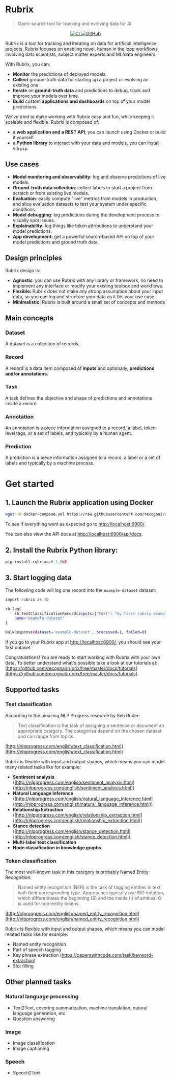 # Rubrix
> Open-source tool for tracking and evolving data for AI

<p align="center">
    <a href="https://github.com/recognai/biome-text/actions">
        <img alt="CI" src="https://github.com/recognai/rubrix/workflows/CI/badge.svg?branch=master&event=push">
    </a>
    <a href="https://github.com/recognai/biome-text/blob/master/LICENSE.txt">
        <img alt="GitHub" src="https://img.shields.io/github/license/recognai/rubrix.svg?color=blue">
    </a>
    <!--a href="https://www.recogn.ai/biome-text/">
        <img alt="Documentation" src="https://img.shields.io/website/http/www.recogn.ai/biome-text/index.html.svg?down_color=red&down_message=offline&up_message=online">
    </a-->
    <!--a href="https://github.com/recognai/biome-text/releases">
        <img alt="GitHub release" src="https://img.shields.io/github/release/recognai/rubrix.svg">
    </a-->
</p>



Rubrix is a tool for tracking and iterating on data for artificial intelligence projects. Rubrix focuses on enabling novel, human in the loop workflows involving data scientists, subject matter experts and ML/data engineers.

With Rubrix, you can:

- **Monitor** the predictions of deployed models.
- **Collect** ground-truth data for starting up a project or evolving an existing one.
- **Iterate** on ****ground-truth data**** and predictions to debug, track and improve your models over time.
- **Build** custom ****applications and dashboards**** on top of your model predictions.

We've tried to make working with Rubrix easy and fun, while keeping it scalable and flexible. Rubrix is composed of:

- a **web application and a REST API**, you can launch using Docker or build it yourself.
- a **Python library** to interact with your data and models, you can install via `pip`.

## Use cases

- **Model monitoring and observability:** log and observe predictions of live models.
- **Ground-truth data collection**: collect labels to start a project from scratch or from existing live models.
- **Evaluation**: easily compute "live" metrics from models in production, and slice evaluation datasets to test your system under specific conditions.
- **Model debugging**: log predictions during the development process to visually spot issues.
- **Explainability:** log things like token attributions to understand your model predictions.
- **App development:** get a powerful search-based API on top of your model predictions and ground truth data.

## Design principles

Rubrix design is:

- **Agnostic**: you can use Rubrix with any library or framework, no need to implement any interface or modify your existing toolbox and workflows.
- **Flexible:**  Rubrix does not make any strong assumption about your input data, so you can log and structure your data as it fits your use case.
- **Minimalistic:** Rubrix is built around a small set of concepts and methods

## Main concepts

### Dataset

A dataset is a collection of records.

### Record

A record is a data item composed of **inputs** and optionally, **predictions and/or annotations.**

### Task

A task defines the objective and shape of predictions and annotations inside a record

### Annotation

An annotation is a piece information assigned to a record, a label, token-level tags, or a set of labels, and typically by a human agent.

### Prediction

A prediction is a piece information assigned to a record, a label or a set of labels and typically by a machine process.

# Get started

## 1. Launch the Rubrix application using Docker

```bash
wget -O docker-compose.yml https://raw.githubusercontent.com/recognai/rubrix/master/docker-compose.yaml && docker-compose up
```

To see if everything went as expected go to [http://localhost:6900/](http://localhost:6900/).

You can also view the API docs at [http://localhost:6900/api/docs](http://localhost:6900/api/docs).

## 2. Install the Rubrix Python library:

```python
pip install rubrix==0.1.0b2
```

## 3. Start logging data

The following code will log one record into the `example-dataset` dataset: 

```bash
import rubrix as rb

rb.log(
    rb.TextClassificationRecord(inputs={"text": "my first rubrix example"}),
    name='example-dataset'
)

```

```bash
BulkResponse(dataset='example-dataset', processed=1, failed=0)
```

If you go to your Rubrix app at [http://localhost:6900/](http://localhost:6900/), you should see your first dataset.

Congratulations! You are ready to start working with Rubrix with your own data. To better understand what's possible take a look at our tutorials at: [https://github.com/recognai/rubrix/tree/master/docs/tutorials](https://github.com/recognai/rubrix/tree/master/docs/tutorials)

## Supported tasks

### Text classification

According to the amazing NLP Progress resource by Seb Ruder:

> Text classification is the task of assigning a sentence or document an appropriate category. The categories depend on the chosen dataset and can range from topics.

[http://nlpprogress.com/english/text_classification.html](http://nlpprogress.com/english/text_classification.html)

Rubrix is flexible with input and output shapes, which means you can model many related tasks like for example:

- **Sentiment analysis** ([http://nlpprogress.com/english/sentiment_analysis.html](http://nlpprogress.com/english/sentiment_analysis.html))
- **Natural Language Inference** ([http://nlpprogress.com/english/natural_language_inference.html](http://nlpprogress.com/english/natural_language_inference.html))
- **Relationship Extraction** ([http://nlpprogress.com/english/relationship_extraction.html](http://nlpprogress.com/english/relationship_extraction.html))
- **Stance detection** ([http://nlpprogress.com/english/stance_detection.html](http://nlpprogress.com/english/stance_detection.html))
- **Multi-label text classification**
- **Node classification in knowledge graphs**.

### Token classification

The most well-known task in this category is probably Named Entity Recognition:

> Named entity recognition (NER) is the task of tagging entities in text with their corresponding type. Approaches typically use BIO notation, which differentiates the beginning (B) and the inside (I) of entities. O is used for non-entity tokens.

[http://nlpprogress.com/english/named_entity_recognition.html](http://nlpprogress.com/english/named_entity_recognition.html)

Rubrix is flexible with input and output shapes, which means you can model related tasks like for example:

- Named entity recognition
- Part of speech tagging
- Key phrase extraction (https://paperswithcode.com/task/keyword-extraction)
- Slot filling

## Other planned tasks

### Natural language processing

- Text2Text, covering summarization, machine translation, natural language generation, etc.
- Question answering

### Image

- Image classification
- Image captioning

### Speech

- Speech2Text

